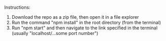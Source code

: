 Instructions:

1) Download the repo as a zip file, then open it in a file explorer
2) Run the command "npm install" in the root directory (from the terminal)
3) Run "npm start" and then navigate to the link specified in the terminal (usually "localhost/...some port number")
